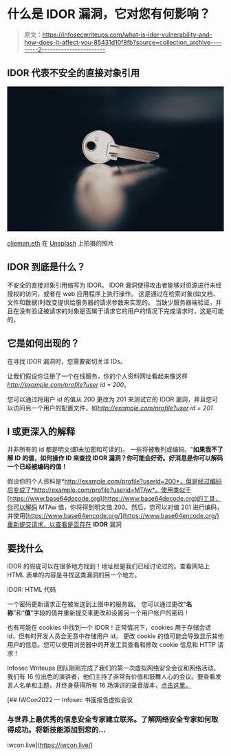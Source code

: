 # 什么是 IDOR 漏洞，它对您有何影响？

> 原文：<https://infosecwriteups.com/what-is-idor-vulnerability-and-how-does-it-affect-you-85431d10f8fb?source=collection_archive---------2----------------------->

## IDOR 代表**不安全的直接对象引用**

![](img/fef07b2c648165dc0df32eb34e94b4dc.png)

[olieman.eth](https://unsplash.com/@moneyphotos?utm_source=medium&utm_medium=referral) 在 [Unsplash](https://unsplash.com?utm_source=medium&utm_medium=referral) 上拍摄的照片

## IDOR 到底是什么？

不安全的直接对象引用缩写为 IDOR。
IDOR 漏洞使得攻击者能够对资源进行未经授权的访问，或者在 web 应用程序上执行操作。
这是通过在检索对象(如文档、文件和数据)时改变提供给服务器的请求参数来实现的。
当缺少服务器端验证，并且在没有验证被请求的对象是否属于请求它的用户的情况下完成请求时，这是可能的。

## 它是如何出现的？

在寻找 IDOR 漏洞时，您需要密切关注 IDs。

让我们假设你注册了一个在线服务，你的个人资料网址看起来像这样*http://example.com/profile?user id = 200*。

您可以通过将用户 id 的值从 200 更改为 201 来测试它的 IDOR 漏洞，并且您可以访问另一个用户的配置文件，如*http://example.com/profile?user id = 201*

## I 或更深入的解释

并非所有的 id 都是明文(即未加密和可读的)。
一些将被散列或编码。"**如果我不了解 ID 的值，如何操作 ID 来查找 IDOR 漏洞？你可能会好奇。好消息是你可以解码一个已经被编码的值！**

假设你的个人资料是*http://example.com/profile?userid=200*，但是经过编码后变成了*http://example.com/profile?userid=MTAw*。使用类似于[https://www.base64decode.org](https://www.base64decode.org)的工具，你可以解码 MTAw 值，你将得到明文值 200。然后，您可以对值 201 进行编码，并使用[https://www.base64encode.org/](https://www.base64encode.org/)重新提交请求，以查看是否存在 **IDOR** 漏洞

## 要找什么

IDOR 的瑕疵可以在很多地方找到！地址栏是我们已经讨论过的。查看网站上 HTML 表单的内容是寻找这类漏洞的另一个地方。

IDOR: HTML 代码

一个密码更新请求正在被发送到上图中的服务器。
您可以通过更改“**名称**”和“**值**”字段的值并重新提交来更改和设置另一个用户帐户的密码！

也有可能在 cookies 中找到一个 IDOR！正常情况下，cookies 用于存储会话 id，但有时开发人员会无意中存储用户 id。
更改 cookie 的值可能会导致显示其他用户的信息。您可以使用浏览器中的开发工具查看和修改 cookie 信息和 HTTP 请求！

Infosec Writeups 团队刚刚完成了我们的第一次虚拟网络安全会议和网络活动。我们有 16 位出色的演讲者，他们主持了非常有价值和鼓舞人心的会议。要查看发言人名单和主题，并终身获得所有 16 场演讲的录音版本，[点击这里。](https://iwcon.live.)

[](https://iwcon.live/) [## IWCon2022 — Infosec 书面报告虚拟会议

### 与世界上最优秀的信息安全专家建立联系。了解网络安全专家如何取得成功。将新技能添加到您的…

iwcon.live](https://iwcon.live/)
